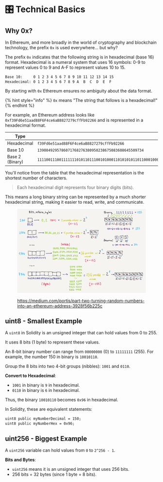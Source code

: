 # 🎛️ Technical Basics

## Why 0x?

In Ethereum, and more broadly in the world of cryptography and blockchain technology, the prefix `0x` is used everywhere... but why?

The prefix `0x` indicates that the following string is in hexadecimal (base 16) format. Hexadecimal is a numeral system that uses 16 symbols: 0-9 to represent values 0 to 9 and A-F to represent values 10 to 15.

```
Base 10:     0 1 2 3 4 5 6 7 8 9 10 11 12 13 14 15
Hexadecimal: 0 1 2 3 4 5 6 7 8 9 A  B  C  D  E  F
```

By starting with `0x` Ethereum ensures no ambiguity about the data format.

{% hint style="info" %}
`0x` means "The string that follows is a hexadecimal!"
{% endhint %}

For example, an Ethereum address looks like `0xf39Fd6e51aad88F6F4ce6aB8827279cffFb92266` and is represented in a hexadecimal format.

<table><thead><tr><th width="172">Type</th><th>Value</th></tr></thead><tbody><tr><td>Hexadecimal</td><td><code>f39Fd6e51aad88F6F4ce6aB8827279cffFb92266</code></td></tr><tr><td>Base 10</td><td><code>1390849295786071768276380950238675083608645509734</code></td></tr><tr><td>Base 2 (Binary)</td><td><code>1111001110011111110101101110010100011010101011011000100011110110111101001100111001101010101110001000001001110010011110011100111111111111101110010010001001100110</code></td></tr></tbody></table>

You'll notice from the table that the hexadecimal representation is the shortest number of characters.&#x20;

> Each hexadecimal digit represents four binary digits (bits).

This means a long binary string can be represented by a much shorter hexadecimal string, making it easier to read, write, and communicate.

<div data-full-width="true">

<figure><img src="../../.gitbook/assets/image (1).png" alt=""><figcaption><p><a href="https://medium.com/portis/part-two-turning-random-numbers-into-an-ethereum-address-3928f56b225c">https://medium.com/portis/part-two-turning-random-numbers-into-an-ethereum-address-3928f56b225c</a></p></figcaption></figure>

</div>

## uint8 - Smallest Example

A `uint8` in Solidity is an unsigned integer that can hold values from 0 to 255.&#x20;

It uses 8 bits (1 byte) to represent these values.

An 8-bit binary number can range from `00000000` (0) to `11111111` (255). For example, the number 150 in binary is `10010110`.

Group the 8 bits into two 4-bit groups (nibbles): `1001` and `0110`.

**Convert to Hexadecimal**:

* `1001` in binary is `9` in hexadecimal.
* `0110` in binary is `6` in hexadecimal.

Thus, the binary `10010110` becomes `0x96` in hexadecimal.

In Solidity, these are equivalent statements:

```solidity
uint8 public myNumberDecimal = 150;
uint8 public myNumberHex = 0x96;
```

## uint256 - Biggest Example

A `uint256` variable can hold values from `0` to `2^256 - 1`.

**Bits and Bytes**:

* `uint256` means it is an unsigned integer that uses 256 bits.
* 256 bits = 32 bytes (since 1 byte = 8 bits).
